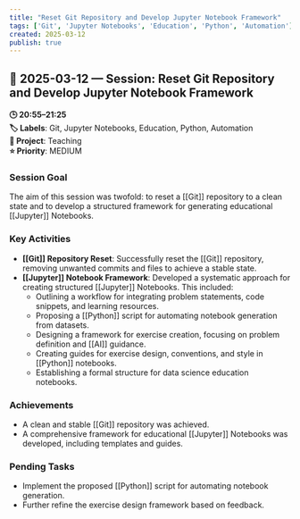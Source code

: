 ```yaml
---
title: "Reset Git Repository and Develop Jupyter Notebook Framework"
tags: ['Git', 'Jupyter Notebooks', 'Education', 'Python', 'Automation']
created: 2025-03-12
publish: true
---
```


## 📅 2025-03-12 — Session: Reset Git Repository and Develop Jupyter Notebook Framework

**🕒 20:55–21:25**  
**🏷️ Labels**: Git, Jupyter Notebooks, Education, Python, Automation  
**📂 Project**: Teaching  
**⭐ Priority**: MEDIUM  


### Session Goal
The aim of this session was twofold: to reset a [[Git]] repository to a clean state and to develop a structured framework for generating educational [[Jupyter]] Notebooks.

### Key Activities
- **[[Git]] Repository Reset**: Successfully reset the [[Git]] repository, removing unwanted commits and files to achieve a stable state.
- **[[Jupyter]] Notebook Framework**: Developed a systematic approach for creating structured [[Jupyter]] Notebooks. This included:
  - Outlining a workflow for integrating problem statements, code snippets, and learning resources.
  - Proposing a [[Python]] script for automating notebook generation from datasets.
  - Designing a framework for exercise creation, focusing on problem definition and [[AI]] guidance.
  - Creating guides for exercise design, conventions, and style in [[Python]] notebooks.
  - Establishing a formal structure for data science education notebooks.

### Achievements
- A clean and stable [[Git]] repository was achieved.
- A comprehensive framework for educational [[Jupyter]] Notebooks was developed, including templates and guides.

### Pending Tasks
- Implement the proposed [[Python]] script for automating notebook generation.
- Further refine the exercise design framework based on feedback.
